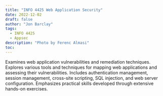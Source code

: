 ```yaml
---
title: "INFO 4425 Web Application Security"
date: 2022-12-02
draft: false
author: "Jon Barclay"
tags:
  - INFO 4425
  - Appsec
description: "Photo by Ferenc Almasi"
toc: 
---
```


Examines web application vulnerabilities and remediation techniques. Explores various tools and techniques for mapping web applications and assessing their vulnerabilities. Includes authentication management, session management, cross-site scripting, SQL injection, and web server configuration. Emphasizes practical skills developed through extensive hands-on exercises.
